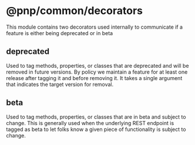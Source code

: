 # @pnp/common/decorators

This module contains two decorators used internally to communicate if a feature is either being deprecated or in beta

## deprecated

Used to tag methods, properties, or classes that are deprecated and will be removed in future versions. By policy we maintain a feature for at least one release
after tagging it and before removing it. It takes a single argument that indicates the target version for removal.

## beta

Used to tag methods, properties, or classes that are in beta and subject to change. This is generally used when the underlying REST endpoint is tagged as beta to
let folks know a given piece of functionality is subject to change.